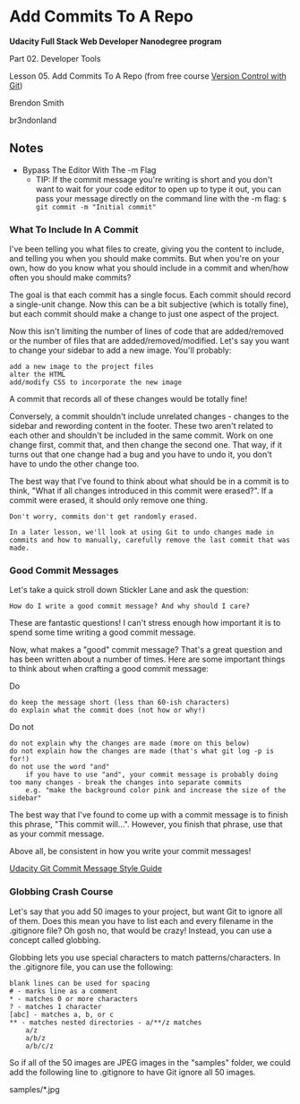 # Add Commits To A Repo

**Udacity Full Stack Web Developer Nanodegree program**

Part 02. Developer Tools

Lesson 05. Add Commits To A Repo (from free course [Version Control with Git](https://www.udacity.com/course/version-control-with-git--ud123))

Brendon Smith

br3ndonland

## Notes

* Bypass The Editor With The -m Flag
  - TIP: If the commit message you're writing is short and you don't want to wait for your code editor to open up to type it out, you can pass your message directly on the command line with the -m flag: `$ git commit -m "Initial commit"`

### What To Include In A Commit

I've been telling you what files to create, giving you the content to include, and telling you when you should make commits. But when you're on your own, how do you know what you should include in a commit and when/how often you should make commits?

The goal is that each commit has a single focus. Each commit should record a single-unit change. Now this can be a bit subjective (which is totally fine), but each commit should make a change to just one aspect of the project.

Now this isn't limiting the number of lines of code that are added/removed or the number of files that are added/removed/modified. Let's say you want to change your sidebar to add a new image. You'll probably:

    add a new image to the project files
    alter the HTML
    add/modify CSS to incorporate the new image

A commit that records all of these changes would be totally fine!

Conversely, a commit shouldn't include unrelated changes - changes to the sidebar and rewording content in the footer. These two aren't related to each other and shouldn't be included in the same commit. Work on one change first, commit that, and then change the second one. That way, if it turns out that one change had a bug and you have to undo it, you don't have to undo the other change too.

The best way that I've found to think about what should be in a commit is to think, "What if all changes introduced in this commit were erased?". If a commit were erased, it should only remove one thing.

    Don't worry, commits don't get randomly erased.

    In a later lesson, we'll look at using Git to undo changes made in commits and how to manually, carefully remove the last commit that was made.

### Good Commit Messages

Let's take a quick stroll down Stickler Lane and ask the question:

    How do I write a good commit message? And why should I care?

These are fantastic questions! I can't stress enough how important it is to spend some time writing a good commit message.

Now, what makes a "good" commit message? That's a great question and has been written about a number of times. Here are some important things to think about when crafting a good commit message:

Do

    do keep the message short (less than 60-ish characters)
    do explain what the commit does (not how or why!)

Do not

    do not explain why the changes are made (more on this below)
    do not explain how the changes are made (that's what git log -p is for!)
    do not use the word "and"
        if you have to use "and", your commit message is probably doing too many changes - break the changes into separate commits
        e.g. "make the background color pink and increase the size of the sidebar"

The best way that I've found to come up with a commit message is to finish this phrase, "This commit will...". However, you finish that phrase, use that as your commit message.

Above all, be consistent in how you write your commit messages!


[Udacity Git Commit Message Style Guide](https://udacity.github.io/git-styleguide/)


### Globbing Crash Course

Let's say that you add 50 images to your project, but want Git to ignore all of them. Does this mean you have to list each and every filename in the .gitignore file? Oh gosh no, that would be crazy! Instead, you can use a concept called globbing.

Globbing lets you use special characters to match patterns/characters. In the .gitignore file, you can use the following:

    blank lines can be used for spacing
    # - marks line as a comment
    * - matches 0 or more characters
    ? - matches 1 character
    [abc] - matches a, b, or c
    ** - matches nested directories - a/**/z matches
        a/z
        a/b/z
        a/b/c/z

So if all of the 50 images are JPEG images in the "samples" folder, we could add the following line to .gitignore to have Git ignore all 50 images.

samples/*.jpg

